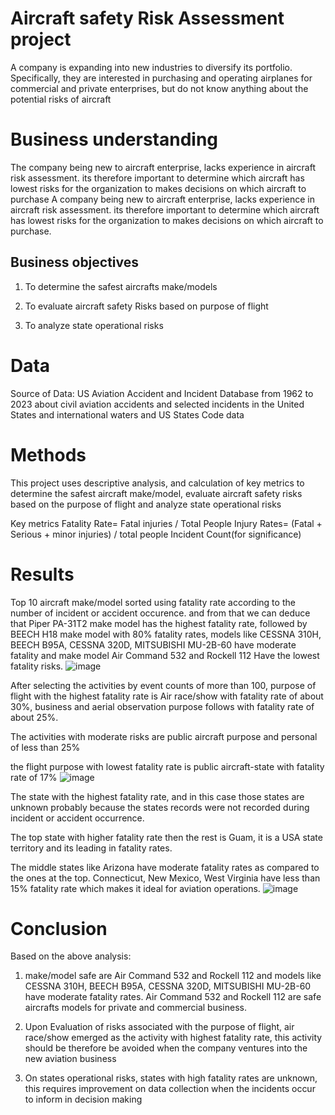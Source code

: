 # Aircraft safety Risk Assessment project
A company is expanding into new industries to diversify its portfolio. Specifically, they are interested in purchasing and 
operating airplanes for commercial and private enterprises, but do not know anything about the potential risks of aircraft

# Business understanding
The company being new to aircraft enterprise, lacks experience in aircraft risk assessment. its therefore important to determine which aircraft has lowest risks for the organization to makes decisions on which aircraft to purchase
A company being new to aircraft enterprise, lacks experience in aircraft risk assessment.
its therefore important to determine which aircraft has lowest risks for the organization to makes decisions on which aircraft to purchase.
## Business objectives 
1) To determine the safest aircrafts make/models

2) To evaluate aircraft safety Risks based on purpose of flight

3) To analyze state operational risks

# Data
Source of Data: US Aviation  Accident and Incident Database from 1962 to 2023 about civil aviation accidents and selected incidents in the United States and 
international waters and US States Code data 

# Methods
This project uses descriptive analysis, and calculation of key metrics to determine the safest aircraft make/model, evaluate aircraft safety risks based on the purpose of
flight and analyze state operational risks

Key metrics
Fatality Rate= Fatal injuries / Total People
Injury Rates= (Fatal + Serious + minor injuries) / total people
Incident Count(for significance)

# Results

Top 10 aircraft make/model sorted using fatality rate according to the number of incident or accident occurence. and from that we can 
deduce that Piper PA-31T2 make model has the highest fatality rate, followed by BEECH H18 make model with 80% fatality rates, models like 
CESSNA 310H, BEECH B95A, CESSNA 320D, MITSUBISHI MU-2B-60 have moderate fatality and make model Air Command 532 and Rockell 112 Have the lowest fatality risks.
![image](https://github.com/user-attachments/assets/2773f24e-fcd3-45cd-9ed0-ad0d7e708723)

After selecting the activities by event counts of more than 100, purpose of flight with the highest fatality rate is Air race/show with fatality rate of about 30%, business and aerial observation purpose follows with fatality rate of about 25%.

The activities with moderate risks are public aircraft purpose and personal of less than 25%

the flight purpose with lowest fatality rate is public aircraft-state with fatality rate of 17%
![image](https://github.com/user-attachments/assets/3632c6c4-7e30-4916-8be4-31955217ebb1)

The state with the highest fatality rate, and in this case those states are unknown probably because the states records were not 
recorded during incident or accident occurrence.

The top state with higher fatality rate then the rest is Guam, it is a USA state territory and its leading in fatality rates.

The middle states like Arizona have moderate fatality rates as compared to the ones at the top. Connecticut, New Mexico, 
West Virginia have less than 15% fatality rate which makes it ideal for aviation operations.
![image](https://github.com/user-attachments/assets/fd3a24bd-70f3-4f86-8775-0480d3ccb71e)

# Conclusion
Based on the above analysis:

1) make/model safe are Air Command 532 and Rockell 112 and models like CESSNA 310H, BEECH B95A, CESSNA 320D, MITSUBISHI MU-2B-60 have moderate fatality rates. Air Command 532 and Rockell 112 are safe aircrafts models for private and commercial business.

2) Upon Evaluation of risks associated with the purpose of flight, air race/show emerged as the activity with highest fatality rate, this activity should be therefore be avoided when the company ventures into the new aviation business

3) On states operational risks, states with high fatality rates are unknown, this requires improvement on data collection when the incidents occur to inform in decision making
